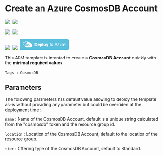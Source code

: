 # Create an Azure CosmosDB Account

<IMG SRC="https://azbotstorage.blob.core.windows.net/badges/101-cosmosdb-create-account/PublicLastTestDate.svg" />&nbsp;
<IMG SRC="https://azbotstorage.blob.core.windows.net/badges/101-cosmosdb-create-account/PublicDeployment.svg" />&nbsp;

<IMG SRC="https://azbotstorage.blob.core.windows.net/badges/101-cosmosdb-create-account/FairfaxLastTestDate.svg" />&nbsp;
<IMG SRC="https://azbotstorage.blob.core.windows.net/badges/101-cosmosdb-create-account/FairfaxDeployment.svg" />&nbsp;

<IMG SRC="https://azbotstorage.blob.core.windows.net/badges/101-cosmosdb-create-account/BestPracticeResult.svg" />&nbsp;
<IMG SRC="https://azbotstorage.blob.core.windows.net/badges/101-cosmosdb-create-account/CredScanResult.svg" />&nbsp;
<a href="https://portal.azure.com/#create/Microsoft.Template/uri/https%3A%2F%2Fraw.githubusercontent.com%2FAzure%2Fazure-quickstart-templates%2Fmaster%2F101-cosmosdb-create-account%2Fazuredeploy.json" target="_blank">
    <img src="https://raw.githubusercontent.com/Azure/azure-quickstart-templates/master/1-CONTRIBUTION-GUIDE/images/deploytoazure.png"/>
</a>

This ARM template is intented to create a **CosmosDB Account** quickly with the **minimal required values**

`Tags : CosmosDB`

## Parameters
The following parameters has default value allowing to deploy the template as-is without providing any parameter but could be overriden at the deployment time :

`name` : Name of the CosmosDB Account, default is a unique string calculated from the "cosmosdb" token and the resource group id.  

`location` : Location of the CosmosDB Account, default to the location of the resource group.  

`tier` : Offering type of the CosmosDB Account, default to Standard.

